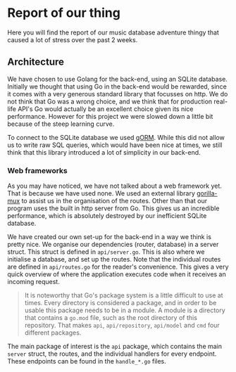 # Report of our thing

Here you will find the report of our music database adventure thingy that
caused a lot of stress over the past 2 weeks.

## Architecture

We have chosen to use Golang for the back-end, using an SQLite database.
Initially we thought that using Go in the back-end would be rewarded, since it
comes with a very generous standard library that focusses on http. We do not
think that Go was a wrong choice, and we think that for production real-life
API's Go would actually be an excellent choice given its nice performance.
However for this project we were slowed down a little bit because of the steep
learning curve.

To connect to the SQLite database we used
[gORM](https://github.com/jinzhu/gorm). While this did not allow us to write
raw SQL queries, which would have been nice at times, we still think that this
library introduced a lot of simplicity in our back-end.

### Web frameworks

As you may have noticed, we have not talked about a web framework yet. That is
because we have used none. We used an external library
[gorilla-mux](https://github.com/gorilla/mux) to assist us in the organisation
of the routes. Other than that our program uses the built in http server from
Go. This gives us an incredible performance, which is absolutely destroyed by
our inefficient SQLite database.

We have created our own set-up for the back-end in a way we think is pretty nice. We organise our dependencies (router, database) in a server struct. This struct is defined in `api/server.go`. This is also where we initialise a database, and set up the routes. Note that the individual routes are defined in `api/routes.go` for the reader's convenience. This gives a very quick overview of where the application executes code when it receives an incoming request.

> It is noteworthy that Go's package system is a little difficult to use at
times. Every directory is considered a package, and in order to be usable this
package needs to be in a module. A module is a directory that contains
a `go.mod` file, such as the root directory of this repository. That makes
`api`, `api/repository`, `api/model` and `cmd` four different packages.

The main package of interest is the `api` package, which contains the main `server` struct, the routes, and the individual handlers for every endpoint. These endpoints can be found in the `handle_*.go` files.
